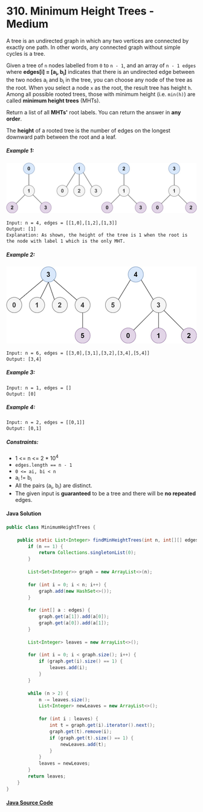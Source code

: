 # 310. Minimum Height Trees - Medium

A tree is an undirected graph in which any two vertices are connected by exactly one path. In other words, any connected graph without simple cycles is a tree.

Given a tree of ```n``` nodes labelled from ```0``` to ```n - 1```, and an array of ```n - 1 edges``` where <b>edges[i] = [a<sub>i</sub>, b<sub>i</sub>]</b> indicates that there is an undirected edge between the two nodes a<sub>i</sub> and b<sub>i</sub> in the tree, you can choose any node of the tree as the root. When you select a node ```x``` as the root, the result tree has height ```h```. Among all possible rooted trees, those with minimum height (i.e. ```min(h)```)  are called <b>minimum height trees</b> (MHTs).

Return a list of all <b>MHTs'</b> root labels. You can return the answer in <b>any order</b>.

The <b>height</b> of a rooted tree is the number of edges on the longest downward path between the root and a leaf.

 

##### Example 1:
![](310_sample_01.jpeg)

```
Input: n = 4, edges = [[1,0],[1,2],[1,3]]
Output: [1]
Explanation: As shown, the height of the tree is 1 when the root is the node with label 1 which is the only MHT.
```

##### Example 2:

![](310_sample_02.jpeg)
```
Input: n = 6, edges = [[3,0],[3,1],[3,2],[3,4],[5,4]]
Output: [3,4]
```

##### Example 3:

```
Input: n = 1, edges = []
Output: [0]
```

##### Example 4:

```
Input: n = 2, edges = [[0,1]]
Output: [0,1]
``` 

##### Constraints:

- 1 <= n <= 2 * 10<sup>4</sup>
- ```edges.length == n - 1```
- ```0 <= ai, bi < n```
- a<sub>i</sub> != b<sub>i</sub>
- All the pairs (a<sub>i</sub>, b<sub>i</sub>) are distinct.
- The given input is <b>guaranteed</b> to be a tree and there will be <b>no repeated</b> edges.

#### Java Solution

```java
public class MinimumHeightTrees {

    public static List<Integer> findMinHeightTrees(int n, int[][] edges) {
        if (n == 1) {
            return Collections.singletonList(0);
        }

        List<Set<Integer>> graph = new ArrayList<>(n);

        for (int i = 0; i < n; i++) {
            graph.add(new HashSet<>());
        }

        for (int[] a : edges) {
            graph.get(a[1]).add(a[0]);
            graph.get(a[0]).add(a[1]);
        }

        List<Integer> leaves = new ArrayList<>();

        for (int i = 0; i < graph.size(); i++) {
            if (graph.get(i).size() == 1) {
                leaves.add(i);
            }
        }

        while (n > 2) {
            n -= leaves.size();
            List<Integer> newLeaves = new ArrayList<>();

            for (int i : leaves) {
                int t = graph.get(i).iterator().next();
                graph.get(t).remove(i);
                if (graph.get(t).size() == 1) {
                    newLeaves.add(t);
                }
            }
            leaves = newLeaves;
        }
        return leaves;
    }
}
```

#### [Java Source Code](../../../src/main/java/com/algorithm/graphdata/MinimumHeightTrees.java)
